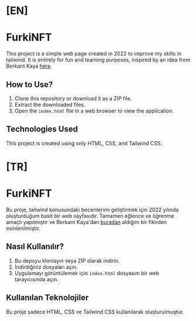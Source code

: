 # [EN]

# FurkiNFT

This project is a simple web page created in 2022 to improve my skills in tailwind. It is entirely for fun and learning purposes, inspired by an idea from Berkant Kaya [here](https://www.youtube.com/@bk.berkantkaya).

## How to Use?

1. Clone this repository or download it as a ZIP file.
2. Extract the downloaded files.
3. Open the `index.html` file in a web browser to view the application.

## Technologies Used

This project is created using only HTML, CSS, and Tailwind CSS.

# [TR]

# FurkiNFT

Bu proje, tailwind konusundaki becerilerimi geliştirmek için 2022 yılında oluşturduğum basit bir web sayfasıdır. Tamamen eğlence ve öğrenme amaçlı yapılmıştır ve Berkant Kaya'dan [buradan](https://www.youtube.com/@bk.berkantkaya) aldığım bir fikirden esinlenilmiştir.

## Nasıl Kullanılır?

1. Bu depoyu klonlayın veya ZIP olarak indirin.
2. İndirdiğiniz dosyaları açın.
3. Uygulamayı görüntülemek için `index.html` dosyasını bir web tarayıcısında açın.

## Kullanılan Teknolojiler

Bu proje sadece HTML, CSS ve Tailwind CSS kullanılarak oluşturulmuştur.
